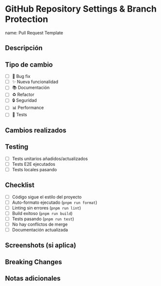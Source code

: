 # GitHub Repository Settings & Branch Protection

name: Pull Request Template

## Descripción

<!-- Describe brevemente los cambios en este PR -->

## Tipo de cambio

- [ ] 🐛 Bug fix
- [ ] ✨ Nueva funcionalidad
- [ ] 📚 Documentación
- [ ] ♻️ Refactor
- [ ] 🔒 Seguridad
- [ ] 📊 Performance
- [ ] 🧪 Tests

## Cambios realizados

<!-- Lista los cambios específicos -->

## Testing

- [ ] Tests unitarios añadidos/actualizados
- [ ] Tests E2E ejecutados
- [ ] Tests locales pasando

## Checklist

- [ ] Código sigue el estilo del proyecto
- [ ] Auto-formato ejecutado (`pnpm run format`)
- [ ] Linting sin errores (`pnpm run lint`)
- [ ] Build exitoso (`pnpm run build`)
- [ ] Tests pasando (`pnpm run test`)
- [ ] No hay conflictos de merge
- [ ] Documentación actualizada

## Screenshots (si aplica)

<!-- Incluye screenshots si hay cambios visuales -->

## Breaking Changes

<!-- Describe cualquier cambio que rompa compatibilidad -->

## Notas adicionales

<!-- Información adicional relevante -->
